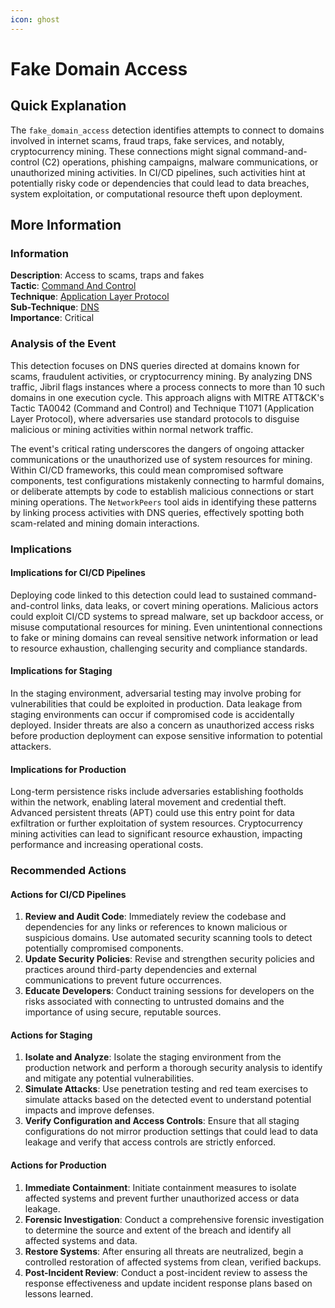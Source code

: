 ```yaml
---
icon: ghost
---
```


# Fake Domain Access

## Quick Explanation

The `fake_domain_access` detection identifies attempts to connect to domains involved in internet scams, fraud traps, fake services, and notably, cryptocurrency mining. These connections might signal command-and-control (C2) operations, phishing campaigns, malware communications, or unauthorized mining activities. In CI/CD pipelines, such activities hint at potentially risky code or dependencies that could lead to data breaches, system exploitation, or computational resource theft upon deployment.

## More Information

### Information

**Description**: Access to scams, traps and fakes  
**Tactic**: [Command And Control](https://jibril.garnet.ai/mitre/mitre/ta0011)  
**Technique**: [Application Layer Protocol](https://jibril.garnet.ai/mitre/mitre/ta0011/t1071)  
**Sub-Technique**: [DNS](https://jibril.garnet.ai/mitre/mitre/ta0011/t1071/t1071.004)  
**Importance**: Critical

### Analysis of the Event

This detection focuses on DNS queries directed at domains known for scams, fraudulent activities, or cryptocurrency mining. By analyzing DNS traffic, Jibril flags instances where a process connects to more than 10 such domains in one execution cycle. This approach aligns with MITRE ATT\&CK's Tactic TA0042 (Command and Control) and Technique T1071 (Application Layer Protocol), where adversaries use standard protocols to disguise malicious or mining activities within normal network traffic.

The event's critical rating underscores the dangers of ongoing attacker communications or the unauthorized use of system resources for mining. Within CI/CD frameworks, this could mean compromised software components, test configurations mistakenly connecting to harmful domains, or deliberate attempts by code to establish malicious connections or start mining operations. The `NetworkPeers` tool aids in identifying these patterns by linking process activities with DNS queries, effectively spotting both scam-related and mining domain interactions.

### Implications

#### Implications for CI/CD Pipelines

Deploying code linked to this detection could lead to sustained command-and-control links, data leaks, or covert mining operations. Malicious actors could exploit CI/CD systems to spread malware, set up backdoor access, or misuse computational resources for mining. Even unintentional connections to fake or mining domains can reveal sensitive network information or lead to resource exhaustion, challenging security and compliance standards.

#### Implications for Staging

In the staging environment, adversarial testing may involve probing for vulnerabilities that could be exploited in production. Data leakage from staging environments can occur if compromised code is accidentally deployed. Insider threats are also a concern as unauthorized access risks before production deployment can expose sensitive information to potential attackers.

#### Implications for Production

Long-term persistence risks include adversaries establishing footholds within the network, enabling lateral movement and credential theft. Advanced persistent threats (APT) could use this entry point for data exfiltration or further exploitation of system resources. Cryptocurrency mining activities can lead to significant resource exhaustion, impacting performance and increasing operational costs.

### Recommended Actions

#### Actions for CI/CD Pipelines

1. **Review and Audit Code**: Immediately review the codebase and dependencies for any links or references to known malicious or suspicious domains. Use automated security scanning tools to detect potentially compromised components.
2. **Update Security Policies**: Revise and strengthen security policies and practices around third-party dependencies and external communications to prevent future occurrences.
3. **Educate Developers**: Conduct training sessions for developers on the risks associated with connecting to untrusted domains and the importance of using secure, reputable sources.

#### Actions for Staging

1. **Isolate and Analyze**: Isolate the staging environment from the production network and perform a thorough security analysis to identify and mitigate any potential vulnerabilities.
2. **Simulate Attacks**: Use penetration testing and red team exercises to simulate attacks based on the detected event to understand potential impacts and improve defenses.
3. **Verify Configuration and Access Controls**: Ensure that all staging configurations do not mirror production settings that could lead to data leakage and verify that access controls are strictly enforced.

#### Actions for Production

1. **Immediate Containment**: Initiate containment measures to isolate affected systems and prevent further unauthorized access or data leakage.
2. **Forensic Investigation**: Conduct a comprehensive forensic investigation to determine the source and extent of the breach and identify all affected systems and data.
3. **Restore Systems**: After ensuring all threats are neutralized, begin a controlled restoration of affected systems from clean, verified backups.
4. **Post-Incident Review**: Conduct a post-incident review to assess the response effectiveness and update incident response plans based on lessons learned.
